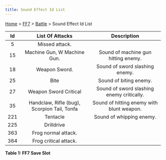 ```yaml
---
title: Sound Effect Id List
---
```


[Home](Main%20Page.md) > [FF7](FF7.md) > [Battle](FF7/Battle.md) > Sound Effect Id List

| Id  |               List Of Attacks               |                Description                |
|:---:|:-------------------------------------------:|:-----------------------------------------:|
|  5  |               Missed attack.                |                                           |
| 15  |         Machine Gun, W Machine Gun.         |    Sound of machine gun hitting enemy.    |
| 18  |                Weapon Sword.                |      Sound of sword slashing enemy.       |
| 25  |                    Bite                     |          Sound of biting enemy.           |
| 27  |            Weapon Sword Critical            | Sound of sword slashing enemy critically. |
| 35  | Handclaw, Rifle (bug), Scorpion Tail, Tonfa | Sound of hitting enemy with blunt weapon. |
| 221 |                  Tentacle                   |         Sound of whipping enemy.          |
| 225 |                 Drilldrive                  |                                           |
| 363 |             Frog normal attack.             |                                           |
| 364 |            Frog critical attack.            |                                           |

**Table 1: FF7 Save Slot**
